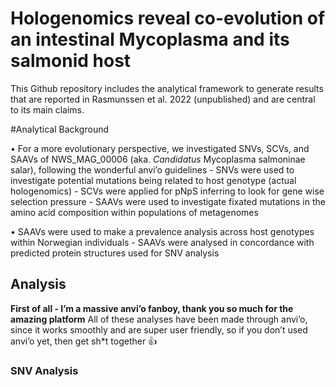 # Hologenomics reveal co-evolution of an intestinal Mycoplasma and its salmonid host
This Github repository includes the analytical framework to generate results that are reported in Rasmunssen et al. 2022 (unpublished) and are central to its main claims.

#Analytical Background

• For a more evolutionary perspective, we investigated SNVs, SCVs, and SAAVs of NWS_MAG_00006 (aka. *Candidatus* Mycoplasma salmoninae salar), following the wonderful anvi’o guidelines
    - SNVs were used to investigate potential mutations being related to host genotype (actual hologenomics)
    - SCVs were applied for pNpS inferring to look for gene wise selection pressure
    - SAAVs were used to investigate fixated mutations in the amino acid composition within populations of metagenomes

• SAAVs were used to make a prevalence analysis across host genotypes within Norwegian individuals
    - SAAVs were analysed in concordance with predicted protein structures used for SNV analysis

## Analysis

**First of all - I’m a massive anvi’o fanboy, thank you so much for the amazing platform**
All of these analyses have been made through anvi’o, since it works smoothly and are super user friendly,
so if you don’t used anvi’o yet, then get sh*t together :+1:

### SNV Analysis
